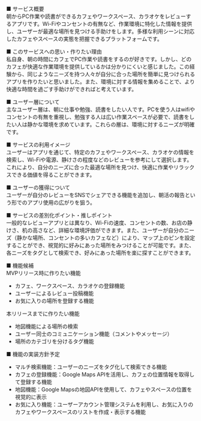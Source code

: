 ■ サービス概要  
朝からPC作業や読書ができるカフェやワークスペース、カラオケをレビューするアプリです。Wi-Fiやコンセントの有無など、作業環境に特化した情報を提供し、ユーザーが最適な場所を見つける手助けをします。多様な利用シーンに対応したカフェやスペースの実態を把握できるプラットフォームです。

■ このサービスへの思い・作りたい理由  
私自身、朝の時間にカフェでPC作業や読書をするのが好きです。しかし、どのカフェが快適な作業環境を提供しているかは分かりにくいと感じました。この経験から、同じようなニーズを持つ人々が自分に合った場所を簡単に見つけられるアプリを作りたいと思いました。また、環境に対する情報を集めることで、より快適な時間を過ごす手助けができればと考えています。

■ ユーザー層について  
主なユーザー層は、朝に仕事や勉強、読書をしたい人です。PCを使う人はwifiやコンセントの有無を重視し、勉強する人は広い作業スペースが必要で、読書をしたい人は静かな環境を求めています。これらの層は、環境に対するニーズが明確です。

■ サービスの利用イメージ  
ユーザーはアプリを通じて、特定のカフェやワークスペース、カラオケの情報を検索し、Wi-Fiや電源、静けさの程度などのレビューを参考にして選択します。これにより、自分のニーズに合った最適な場所を見つけ、快適に作業やリラックスできる価値を得ることができます。

■ ユーザーの獲得について  
ユーザーが自分のレビューをSNSでシェアできる機能を追加し、朝活の報告という形でのアプリ使用の広がりを狙う。

■ サービスの差別化ポイント・推しポイント  
一般的なレビューアプリとは異なり、Wi-Fiの速度、コンセントの数、お店の静けさ、机の高さなど、詳細な環境評価ができます。また、ユーザーが自分のニーズ（静かな場所、コンセントの多いカフェなど）により、マップ上のピンを設定することができ、視覚的に好みにあった場所をみつけることが可能です。また、各ニーズをタグとして検索でき、好みにあった場所を楽に探すことができます。

■ 機能候補  
MVPリリース時に作りたい機能  
- カフェ、ワークスペース、カラオケの登録機能
- ユーザーによるレビュー投稿機能
- お気に入りの場所を登録する機能

本リリースまでに作りたい機能  
- 地図機能による場所の検索
- ユーザー同士のコミュニケーション機能（コメントやメッセージ）
- 場所のカテゴリを分けるタグ機能

■ 機能の実装方針予定  
- マルチ検索機能：ユーザーのニーズをタグ化して検索できる機能
- カフェの登録機能：Google Maps APIを活用し、カフェの位置情報を取得して登録する機能
- 地図機能：Google Mapsの地図APIを使用して、カフェやスペースの位置を視覚的に表示
- お気に入り機能：ユーザーアカウント管理システムを利用し、お気に入りのカフェやワークスペースのリストを作成・表示する機能
